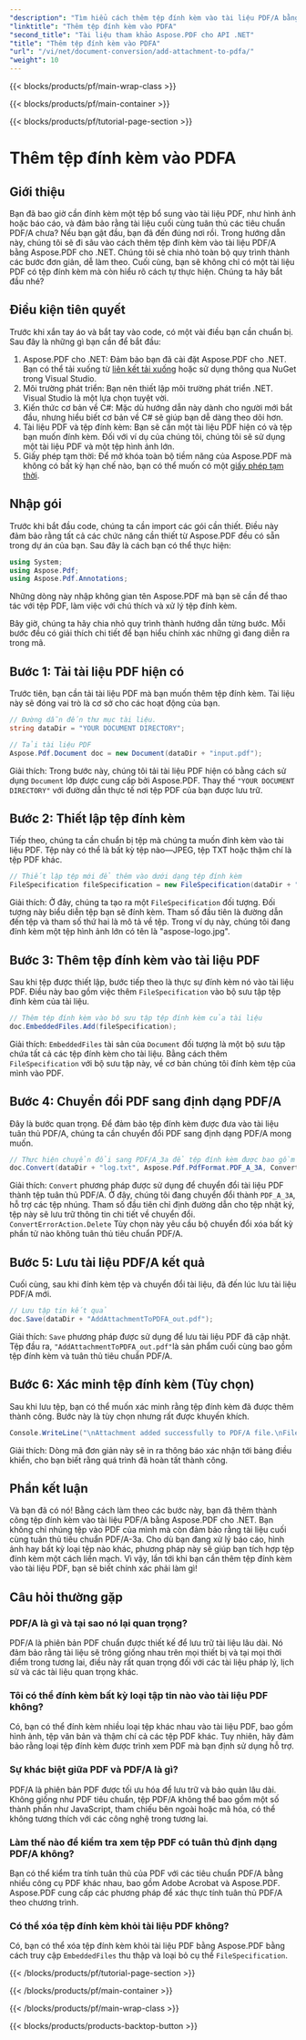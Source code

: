 ```yaml
---
"description": "Tìm hiểu cách thêm tệp đính kèm vào tài liệu PDF/A bằng Aspose.PDF cho .NET với hướng dẫn từng bước này."
"linktitle": "Thêm tệp đính kèm vào PDFA"
"second_title": "Tài liệu tham khảo Aspose.PDF cho API .NET"
"title": "Thêm tệp đính kèm vào PDFA"
"url": "/vi/net/document-conversion/add-attachment-to-pdfa/"
"weight": 10
---
```


{{< blocks/products/pf/main-wrap-class >}}

{{< blocks/products/pf/main-container >}}

{{< blocks/products/pf/tutorial-page-section >}}

# Thêm tệp đính kèm vào PDFA

## Giới thiệu

Bạn đã bao giờ cần đính kèm một tệp bổ sung vào tài liệu PDF, như hình ảnh hoặc báo cáo, và đảm bảo rằng tài liệu cuối cùng tuân thủ các tiêu chuẩn PDF/A chưa? Nếu bạn gật đầu, bạn đã đến đúng nơi rồi. Trong hướng dẫn này, chúng tôi sẽ đi sâu vào cách thêm tệp đính kèm vào tài liệu PDF/A bằng Aspose.PDF cho .NET. Chúng tôi sẽ chia nhỏ toàn bộ quy trình thành các bước đơn giản, dễ làm theo. Cuối cùng, bạn sẽ không chỉ có một tài liệu PDF có tệp đính kèm mà còn hiểu rõ cách tự thực hiện. Chúng ta hãy bắt đầu nhé?

## Điều kiện tiên quyết

Trước khi xắn tay áo và bắt tay vào code, có một vài điều bạn cần chuẩn bị. Sau đây là những gì bạn cần để bắt đầu:

1. Aspose.PDF cho .NET: Đảm bảo bạn đã cài đặt Aspose.PDF cho .NET. Bạn có thể tải xuống từ [liên kết tải xuống](https://releases.aspose.com/pdf/net/) hoặc sử dụng thông qua NuGet trong Visual Studio.
2. Môi trường phát triển: Bạn nên thiết lập môi trường phát triển .NET. Visual Studio là một lựa chọn tuyệt vời.
3. Kiến thức cơ bản về C#: Mặc dù hướng dẫn này dành cho người mới bắt đầu, nhưng hiểu biết cơ bản về C# sẽ giúp bạn dễ dàng theo dõi hơn.
4. Tài liệu PDF và tệp đính kèm: Bạn sẽ cần một tài liệu PDF hiện có và tệp bạn muốn đính kèm. Đối với ví dụ của chúng tôi, chúng tôi sẽ sử dụng một tài liệu PDF và một tệp hình ảnh lớn.
5. Giấy phép tạm thời: Để mở khóa toàn bộ tiềm năng của Aspose.PDF mà không có bất kỳ hạn chế nào, bạn có thể muốn có một [giấy phép tạm thời](https://purchase.aspose.com/temporary-license/).

## Nhập gói

Trước khi bắt đầu code, chúng ta cần import các gói cần thiết. Điều này đảm bảo rằng tất cả các chức năng cần thiết từ Aspose.PDF đều có sẵn trong dự án của bạn. Sau đây là cách bạn có thể thực hiện:

```csharp
using System;
using Aspose.Pdf;
using Aspose.Pdf.Annotations;
```

Những dòng này nhập không gian tên Aspose.PDF mà bạn sẽ cần để thao tác với tệp PDF, làm việc với chú thích và xử lý tệp đính kèm.

Bây giờ, chúng ta hãy chia nhỏ quy trình thành hướng dẫn từng bước. Mỗi bước đều có giải thích chi tiết để bạn hiểu chính xác những gì đang diễn ra trong mã.

## Bước 1: Tải tài liệu PDF hiện có

Trước tiên, bạn cần tải tài liệu PDF mà bạn muốn thêm tệp đính kèm. Tài liệu này sẽ đóng vai trò là cơ sở cho các hoạt động của bạn.

```csharp
// Đường dẫn đến thư mục tài liệu.
string dataDir = "YOUR DOCUMENT DIRECTORY";

// Tải tài liệu PDF
Aspose.Pdf.Document doc = new Document(dataDir + "input.pdf");
```

Giải thích: Trong bước này, chúng tôi tải tài liệu PDF hiện có bằng cách sử dụng `Document` lớp được cung cấp bởi Aspose.PDF. Thay thế `"YOUR DOCUMENT DIRECTORY"` với đường dẫn thực tế nơi tệp PDF của bạn được lưu trữ.

## Bước 2: Thiết lập tệp đính kèm

Tiếp theo, chúng ta cần chuẩn bị tệp mà chúng ta muốn đính kèm vào tài liệu PDF. Tệp này có thể là bất kỳ tệp nào—JPEG, tệp TXT hoặc thậm chí là tệp PDF khác.

```csharp
// Thiết lập tệp mới để thêm vào dưới dạng tệp đính kèm
FileSpecification fileSpecification = new FileSpecification(dataDir + "aspose-logo.jpg", "Large Image file");
```

Giải thích: Ở đây, chúng ta tạo ra một `FileSpecification` đối tượng. Đối tượng này biểu diễn tệp bạn sẽ đính kèm. Tham số đầu tiên là đường dẫn đến tệp và tham số thứ hai là mô tả về tệp. Trong ví dụ này, chúng tôi đang đính kèm một tệp hình ảnh lớn có tên là "aspose-logo.jpg".

## Bước 3: Thêm tệp đính kèm vào tài liệu PDF

Sau khi tệp được thiết lập, bước tiếp theo là thực sự đính kèm nó vào tài liệu PDF. Điều này bao gồm việc thêm `FileSpecification` vào bộ sưu tập tệp đính kèm của tài liệu.

```csharp
// Thêm tệp đính kèm vào bộ sưu tập tệp đính kèm của tài liệu
doc.EmbeddedFiles.Add(fileSpecification);
```

Giải thích: `EmbeddedFiles` tài sản của `Document` đối tượng là một bộ sưu tập chứa tất cả các tệp đính kèm cho tài liệu. Bằng cách thêm `FileSpecification` với bộ sưu tập này, về cơ bản chúng tôi đính kèm tệp của mình vào PDF.

## Bước 4: Chuyển đổi PDF sang định dạng PDF/A

Đây là bước quan trọng. Để đảm bảo tệp đính kèm được đưa vào tài liệu tuân thủ PDF/A, chúng ta cần chuyển đổi PDF sang định dạng PDF/A mong muốn.

```csharp
// Thực hiện chuyển đổi sang PDF/A_3a để tệp đính kèm được bao gồm trong tệp kết quả
doc.Convert(dataDir + "log.txt", Aspose.Pdf.PdfFormat.PDF_A_3A, ConvertErrorAction.Delete);
```

Giải thích: `Convert` phương pháp được sử dụng để chuyển đổi tài liệu PDF thành tệp tuân thủ PDF/A. Ở đây, chúng tôi đang chuyển đổi thành `PDF_A_3A`, hỗ trợ các tệp nhúng. Tham số đầu tiên chỉ định đường dẫn cho tệp nhật ký, tệp này sẽ lưu trữ thông tin chi tiết về chuyển đổi. `ConvertErrorAction.Delete` Tùy chọn này yêu cầu bộ chuyển đổi xóa bất kỳ phần tử nào không tuân thủ tiêu chuẩn PDF/A.

## Bước 5: Lưu tài liệu PDF/A kết quả

Cuối cùng, sau khi đính kèm tệp và chuyển đổi tài liệu, đã đến lúc lưu tài liệu PDF/A mới.

```csharp
// Lưu tập tin kết quả
doc.Save(dataDir + "AddAttachmentToPDFA_out.pdf");
```

Giải thích: `Save` phương pháp được sử dụng để lưu tài liệu PDF đã cập nhật. Tệp đầu ra, `"AddAttachmentToPDFA_out.pdf"`là sản phẩm cuối cùng bao gồm tệp đính kèm và tuân thủ tiêu chuẩn PDF/A.

## Bước 6: Xác minh tệp đính kèm (Tùy chọn)

Sau khi lưu tệp, bạn có thể muốn xác minh rằng tệp đính kèm đã được thêm thành công. Bước này là tùy chọn nhưng rất được khuyến khích.

```csharp
Console.WriteLine("\nAttachment added successfully to PDF/A file.\nFile saved at " + dataDir);
```

Giải thích: Dòng mã đơn giản này sẽ in ra thông báo xác nhận tới bảng điều khiển, cho bạn biết rằng quá trình đã hoàn tất thành công.

## Phần kết luận

Và bạn đã có nó! Bằng cách làm theo các bước này, bạn đã thêm thành công tệp đính kèm vào tài liệu PDF/A bằng Aspose.PDF cho .NET. Bạn không chỉ nhúng tệp vào PDF của mình mà còn đảm bảo rằng tài liệu cuối cùng tuân thủ tiêu chuẩn PDF/A-3a. Cho dù bạn đang xử lý báo cáo, hình ảnh hay bất kỳ loại tệp nào khác, phương pháp này sẽ giúp bạn tích hợp tệp đính kèm một cách liền mạch. Vì vậy, lần tới khi bạn cần thêm tệp đính kèm vào tài liệu PDF, bạn sẽ biết chính xác phải làm gì!

## Câu hỏi thường gặp

### PDF/A là gì và tại sao nó lại quan trọng?  
PDF/A là phiên bản PDF chuẩn được thiết kế để lưu trữ tài liệu lâu dài. Nó đảm bảo rằng tài liệu sẽ trông giống nhau trên mọi thiết bị và tại mọi thời điểm trong tương lai, điều này rất quan trọng đối với các tài liệu pháp lý, lịch sử và các tài liệu quan trọng khác.

### Tôi có thể đính kèm bất kỳ loại tập tin nào vào tài liệu PDF không?  
Có, bạn có thể đính kèm nhiều loại tệp khác nhau vào tài liệu PDF, bao gồm hình ảnh, tệp văn bản và thậm chí cả các tệp PDF khác. Tuy nhiên, hãy đảm bảo rằng loại tệp đính kèm được trình xem PDF mà bạn định sử dụng hỗ trợ.

### Sự khác biệt giữa PDF và PDF/A là gì?  
PDF/A là phiên bản PDF được tối ưu hóa để lưu trữ và bảo quản lâu dài. Không giống như PDF tiêu chuẩn, tệp PDF/A không thể bao gồm một số thành phần như JavaScript, tham chiếu bên ngoài hoặc mã hóa, có thể không tương thích với các công nghệ trong tương lai.

### Làm thế nào để kiểm tra xem tệp PDF có tuân thủ định dạng PDF/A không?  
Bạn có thể kiểm tra tính tuân thủ của PDF với các tiêu chuẩn PDF/A bằng nhiều công cụ PDF khác nhau, bao gồm Adobe Acrobat và Aspose.PDF. Aspose.PDF cung cấp các phương pháp để xác thực tính tuân thủ PDF/A theo chương trình.

### Có thể xóa tệp đính kèm khỏi tài liệu PDF không?  
Có, bạn có thể xóa tệp đính kèm khỏi tài liệu PDF bằng Aspose.PDF bằng cách truy cập `EmbeddedFiles` thu thập và loại bỏ cụ thể `FileSpecification`.

{{< /blocks/products/pf/tutorial-page-section >}}

{{< /blocks/products/pf/main-container >}}

{{< /blocks/products/pf/main-wrap-class >}}

{{< blocks/products/products-backtop-button >}}